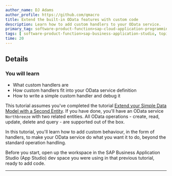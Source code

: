 ```yaml
---
author_name: DJ Adams
author_profile: https://github.com/qmacro
title: Extend the built-in OData features with custom code
description: Learn how to add custom handlers to your OData service.
primary_tag: software-product-function>sap-cloud-application-programming-model
tags: [ software-product-function>sap-business-application-studio, topic>odata, tutorial>beginner ]
time: 20
---
```


## Details
### You will learn
- What custom handlers are
- How custom handlers fit into your OData service definition
- How to write a simple custom handler and debug it

This tutorial assumes you've completed the tutorial [Extend your Simple Data Model with a Second Entity](odata-06-extend-odata-service). If you have done, you'll have an OData service `Northbreeze` with two related entities. All OData operations - create, read, update, delete and query - are supported out of the box.

In this tutorial, you'll learn how to add custom behaviour, in the form of handlers, to make your OData service do what you want it to do, beyond the standard operation handling.

Before you start, open up the workspace in the SAP Business Application Studio (App Studio) dev space you were using in that previous tutorial, ready to add code.

---
